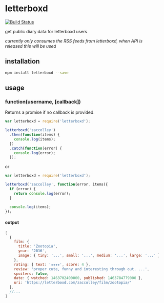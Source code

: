 # letterboxd
[![Build Status](https://travis-ci.org/zaccolley/letterboxd.svg?branch=master)](https://travis-ci.org/zaccolley/letterboxd)

get public diary data for letterboxd users

_currently only consumes the RSS feeds from letterboxd, when API is released this will be used_

## installation

```bash
npm install letterboxd --save
```

## usage

### function(username, [callback])

Returns a promise if no callback is provided.

```javascript
var letterboxd = require('letterboxd');

letterboxd('zaccolley')
  .then(function(items) {
    console.log(items);
  })
  .catch(function(error) {
    console.log(error);
  });
```

or

```javascript
var letterboxd = require('letterboxd');

letterboxd('zaccolley', function(error, items){
  if (error) {
    return console.log(error);
  }

  console.log(items);
});
```

#### output

```javascript
[
  {
    film: {
      title: 'Zootopia',
      year: '2016',
      image: { tiny: '...', small: '...', medium: '...', large: '...' }
    },
    rating: { text: '★★★★', score: 4 },
    review: 'proper cute, funny and interesting through out. ...',
    spoilers: false,
    date: { watched: 1463702400000, published: 1463784779000 },
    uri: 'https://letterboxd.com/zaccolley/film/zootopia/'
  },
  //...
]
```
